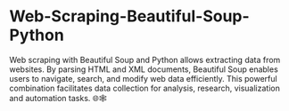 # Web-Scraping-Beautiful-Soup-Python
Web scraping with Beautiful Soup and Python allows extracting data from websites. By parsing HTML and XML documents, Beautiful Soup enables users to navigate, search, and modify web data efficiently. This powerful combination facilitates data collection for analysis, research, visualization and automation tasks. 🌐🕸️
